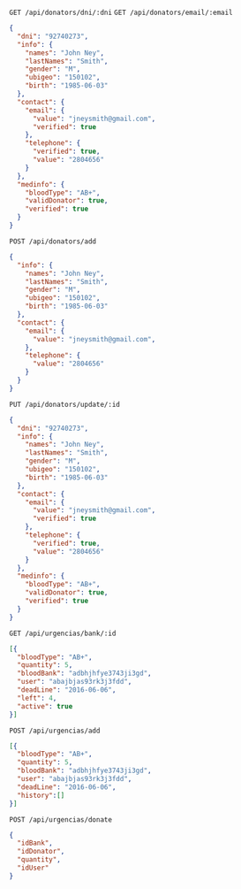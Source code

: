 ```GET /api/donators/dni/:dni```
```GET /api/donators/email/:email```
```json
{
  "dni": "92740273",
  "info": {
    "names": "John Ney",
    "lastNames": "Smith",
    "gender": "M",
    "ubigeo": "150102",
    "birth": "1985-06-03"
  },
  "contact": {
    "email": {
      "value": "jneysmith@gmail.com",
      "verified": true
    },
    "telephone": {
      "verified": true,
      "value": "2804656"
    }
  },
  "medinfo": {
    "bloodType": "AB+",
    "validDonator": true,
    "verified": true
  }
}
```
```POST /api/donators/add```
```json
{
  "info": {
    "names": "John Ney",
    "lastNames": "Smith",
    "gender": "M",
    "ubigeo": "150102",
    "birth": "1985-06-03"
  },
  "contact": {
    "email": {
      "value": "jneysmith@gmail.com",
    },
    "telephone": {
      "value": "2804656"
    }
  }
}
```
```PUT /api/donators/update/:id```
```json
{
  "dni": "92740273",
  "info": {
    "names": "John Ney",
    "lastNames": "Smith",
    "gender": "M",
    "ubigeo": "150102",
    "birth": "1985-06-03"
  },
  "contact": {
    "email": {
      "value": "jneysmith@gmail.com",
      "verified": true
    },
    "telephone": {
      "verified": true,
      "value": "2804656"
    }
  },
  "medinfo": {
    "bloodType": "AB+",
    "validDonator": true,
    "verified": true
  }
}
```
```GET /api/urgencias/bank/:id```
```json
[{
  "bloodType": "AB+",
  "quantity": 5,
  "bloodBank": "adbhjhfye3743ji3gd",
  "user": "abajbjas93rk3j3fdd",
  "deadLine": "2016-06-06",
  "left": 4,
  "active": true 
}]
```
```POST /api/urgencias/add```
```json
[{
  "bloodType": "AB+",
  "quantity": 5,
  "bloodBank": "adbhjhfye3743ji3gd",
  "user": "abajbjas93rk3j3fdd",
  "deadLine": "2016-06-06",
  "history":[] 
}]
```
```POST /api/urgencias/donate```
```json
{
  "idBank",
  "idDonator",
  "quantity",
  "idUser"
}
```
